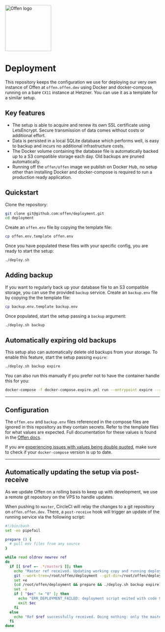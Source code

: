 <a href="https://offen.dev/">
    <img src="https://offen.github.io/press-kit/offen-material/gfx-GitHub-Offen-logo.svg" alt="Offen logo" title="Offen" width="150px"/>
</a>

# Deployment

This repository keeps the configuration we use for deploying our very own instance of Offen at `offen.offen.dev` using Docker and docker-compose, running on a bare `CX11` instance at Hetzner. You can use it as a template for a similar setup.

## Key features

- The setup is able to acquire and renew its own SSL certificate using LetsEncrypt. Secure transmission of data comes without costs or additional effort.
- Data is persisted in a local SQLite database which performs well, is easy to backup and incurs no additional infrastructure costs.
- The Docker volume containing the database file is automatically backed up to a S3 compatible storage each day. Old backups are pruned automatically.
- Running off the `offen/offen` image we publish on Docker Hub, no setup other than installing Docker and docker-compose is required to run a production ready application.

## Quickstart

Clone the repository:

```sh
git clone git@github.com:offen/deployment.git
cd deployment
```

Create an `offen.env` file by copying the template file:

```sh
cp offen.env.template offen.env
```

Once you have populated these files with your specific config, you are ready to start the setup:

```sh
./deploy.sh
```

## Adding backup

If you want to regularly back up your database file to an S3 compatible storage, you can use the provided `backup` service. Create an `backup.env` file by copying the the template file:

```sh
cp backup.env.template backup.env
```

Once populated, start the setup passing a `backup` argument:

```sh
./deploy.sh backup
```

## Automatically expiring old backups

This setup also can automatically delete old backups from your storage. To enable this feature, start the setup passing `expire`:

```sh
./deploy.sh backup expire
```

You can also run this manually if you prefer not to have the container handle this for you:

```sh
docker-compose -f docker-compose.expire.yml run --entrypoint expire --rm  expire $AWS_S3_BUCKET_NAME $BACKUP_RETENTION
```

---

## Configuration

The `offen.env` and `backup.env` files referenced in the compose files are ignored in this repository as they contain secrets. Refer to the template files for what values are expected. Full documentation for these values is found in the [Offen docs][docs].

If you are [experiencing issues with values being double quoted][quotes-issue], make sure to check if your `docker-compose` version is up to date.

[docs]: https://docs.offen.dev/running-offen/configuring-the-application/
[quotes-issue]: https://github.com/docker/compose/issues/2854

---

## Automatically updating the setup via post-receive

As we update Offen on a rolling basis to keep up with development, we use a remote git repository on the VPS to handle updates.

When pushing to `master`, CircleCI will relay the changes to a git repository on `offen.offen.dev`. There, a `post-receive` hook will trigger an update of the running service via the following script:

```sh
#!/bin/bash
set -eo pipefail

prepare () {
  # pull env files from any source
}

while read oldrev newrev ref
do
  if [[ $ref =~ .*/master$ ]]; then
    echo "Master ref received. Updating working copy and running deploy script now."
    git --work-tree=/root/offen/deployment --git-dir=/root/offen/deployment.git checkout -f
    set +e
    (cd /root/offen/deployment && prepare && ./deploy.sh backup expire); ec=$?
    set -e
    if [ "$ec" != "0" ]; then
      echo "ERR_DEPLOYMENT_FAILED: deployment script exited with code $ec"
      exit $ec
    fi
  else
    echo "Ref $ref successfully received. Doing nothing: only the master branch may be deployed on this server."
  fi
done
```
